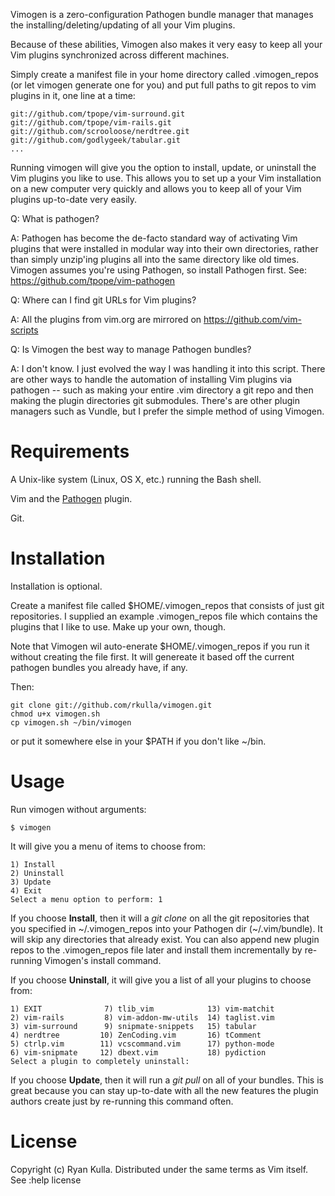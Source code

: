 
Vimogen is a zero-configuration Pathogen bundle manager that manages the 
installing/deleting/updating of all your Vim plugins.

Because of these abilities, Vimogen also makes it very easy to keep all your Vim
plugins synchronized across different machines.

Simply create a manifest file in your home directory called .vimogen_repos 
(or let vimogen generate one for you) and put full paths to git repos to vim 
plugins in it, one line at a time:
    
    git://github.com/tpope/vim-surround.git
    git://github.com/tpope/vim-rails.git
    git://github.com/scrooloose/nerdtree.git
    git://github.com/godlygeek/tabular.git
    ...

Running vimogen will give you the option to install, update, or uninstall
the Vim plugins you like to use. This allows you to set up a your Vim 
installation on a new computer very quickly and allows you to keep all of
your Vim plugins up-to-date very easily.

Q: What is pathogen?

A: Pathogen has become the de-facto standard way of activating Vim plugins
that were installed in modular way into their own directories, rather than
simply unzip'ing plugins all into the same directory like old times.
Vimogen assumes you're using Pathogen, so install Pathogen first.  See:
https://github.com/tpope/vim-pathogen

Q: Where can I find git URLs for Vim plugins?

A: All the plugins from vim.org are mirrored on https://github.com/vim-scripts

Q: Is Vimogen the best way to manage Pathogen bundles?

A: I don't know. I just evolved the way I was handling it into this script.
There are other ways to handle the automation of installing Vim plugins
via pathogen -- such as making your entire .vim directory a git repo and
then making the plugin directories git submodules. There's are other plugin
managers such as Vundle, but I prefer the simple method of using Vimogen.

Requirements
============
A Unix-like system (Linux, OS X, etc.) running the Bash shell.

Vim and the [Pathogen](https://github.com/tpope/vim-pathogen/ "Pathogen") plugin.

Git.

Installation
============
Installation is optional.

Create a manifest file called $HOME/.vimogen_repos that consists
of just git repositories. I supplied an example .vimogen_repos file
which contains the plugins that I like to use. Make up your own, though.

Note that Vimogen wil auto-enerate $HOME/.vimogen_repos if you run it
without creating the file first. It will genereate it based off the
current pathogen bundles you already have, if any.

Then:

    git clone git://github.com/rkulla/vimogen.git
    chmod u+x vimogen.sh
    cp vimogen.sh ~/bin/vimogen 
    
or put it somewhere else in your $PATH if you don't like ~/bin.

Usage
=====
Run vimogen without arguments:

    $ vimogen

It will give you a menu of items to choose from:

    1) Install
    2) Uninstall
    3) Update
    4) Exit
    Select a menu option to perform: 1

If you choose __Install__, then it will a _git clone_ on all the git repositories 
that you specified in ~/.vimogen_repos into your Pathogen dir (~/.vim/bundle).
It will skip any directories that already exist. You can also append new plugin
repos to the .vimogen_repos file later and install them incrementally by re-
running Vimogen's install command.

If you choose __Uninstall__, it will give you a list of all your plugins to choose from:

    1) EXIT              7) tlib_vim            13) vim-matchit
    2) vim-rails         8) vim-addon-mw-utils  14) taglist.vim
    3) vim-surround      9) snipmate-snippets   15) tabular
    4) nerdtree         10) ZenCoding.vim       16) tComment
    5) ctrlp.vim        11) vcscommand.vim      17) python-mode
    6) vim-snipmate     12) dbext.vim           18) pydiction
    Select a plugin to completely uninstall:
    
If you choose __Update__, then it will run a _git pull_ on all of your bundles. 
This is great because you can stay up-to-date with all the new features the 
plugin authors create just by re-running this command often.

License
=======
Copyright (c) Ryan Kulla. Distributed under the same terms as Vim itself. See :help license
